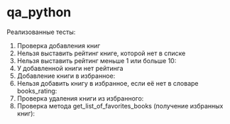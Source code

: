 # qa_python

Реализованные тесты:

1. Проверка добавления книг 
2. Нельзя выставить рейтинг книге, которой нет в списке
3. Нельзя выставить рейтинг меньше 1 или больше 10:
4. У добавленной книги нет рейтинга
5. Добавление книги в избранное:
6. Нельзя добавить книгу в избранное, если её нет в словаре books_rating:
7. Проверка удаления книги из избранного:
8. Проверка метода get_list_of_favorites_books (получение избранных книг):
